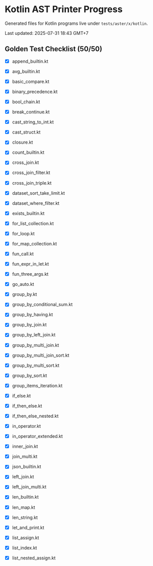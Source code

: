 # Kotlin AST Printer Progress

Generated files for Kotlin programs live under `tests/aster/x/kotlin`.

Last updated: 2025-07-31 18:43 GMT+7

## Golden Test Checklist (50/50)
- [x] append_builtin.kt
- [x] avg_builtin.kt
- [x] basic_compare.kt
- [x] binary_precedence.kt
- [x] bool_chain.kt
- [x] break_continue.kt
- [x] cast_string_to_int.kt
- [x] cast_struct.kt
- [x] closure.kt
- [x] count_builtin.kt
- [x] cross_join.kt
- [x] cross_join_filter.kt
- [x] cross_join_triple.kt
- [x] dataset_sort_take_limit.kt
- [x] dataset_where_filter.kt
- [x] exists_builtin.kt
- [x] for_list_collection.kt
- [x] for_loop.kt
- [x] for_map_collection.kt
- [x] fun_call.kt
- [x] fun_expr_in_let.kt
- [x] fun_three_args.kt
- [x] go_auto.kt
- [x] group_by.kt
- [x] group_by_conditional_sum.kt
- [x] group_by_having.kt
- [x] group_by_join.kt
- [x] group_by_left_join.kt
- [x] group_by_multi_join.kt
- [x] group_by_multi_join_sort.kt
- [x] group_by_multi_sort.kt
- [x] group_by_sort.kt
- [x] group_items_iteration.kt
- [x] if_else.kt
- [x] if_then_else.kt
- [x] if_then_else_nested.kt
- [x] in_operator.kt
- [x] in_operator_extended.kt
- [x] inner_join.kt
- [x] join_multi.kt
- [x] json_builtin.kt
- [x] left_join.kt
- [x] left_join_multi.kt
- [x] len_builtin.kt
- [x] len_map.kt
- [x] len_string.kt
- [x] let_and_print.kt
- [x] list_assign.kt
- [x] list_index.kt
- [x] list_nested_assign.kt

